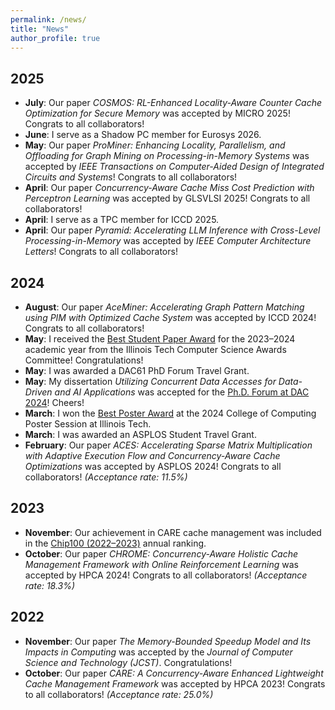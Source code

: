 ```yaml
---
permalink: /news/
title: "News"
author_profile: true
---
```



## 2025
- **July**: Our paper *COSMOS: RL-Enhanced Locality-Aware Counter Cache Optimization for Secure Memory* was accepted by MICRO 2025! Congrats to all collaborators!
- **June**: I serve as a Shadow PC member for Eurosys 2026.
- **May**: Our paper *ProMiner: Enhancing Locality, Parallelism, and Offloading for Graph Mining on Processing-in-Memory Systems* was accepted by *IEEE Transactions on Computer-Aided Design of Integrated Circuits and Systems*! Congrats to all collaborators!
- **April**: Our paper *Concurrency-Aware Cache Miss Cost Prediction with Perceptron Learning* was accepted by GLSVLSI 2025! Congrats to all collaborators!
- **April**: I serve as a TPC member for ICCD 2025.
- **April**: Our paper *Pyramid: Accelerating LLM Inference with Cross-Level Processing-in-Memory* was accepted by *IEEE Computer Architecture Letters*! Congrats to all collaborators!

## 2024

- **August**: Our paper *AceMiner: Accelerating Graph Pattern Matching using PIM with Optimized Cache System* was accepted by ICCD 2024! Congrats to all collaborators!
- **May**: I received the [Best Student Paper Award](../files/Certificates/certificate_2024_best_student_paper.pdf) for the 2023–2024 academic year from the Illinois Tech Computer Science Awards Committee! Congratulations!
- **May**: I was awarded a DAC61 PhD Forum Travel Grant.
- **May**: My dissertation *Utilizing Concurrent Data Accesses for Data-Driven and AI Applications* was accepted for the [Ph.D. Forum at DAC 2024](https://www.dac.com/Attend/Students-Scholarships/PhD-Forum)! Cheers!
- **March**: I won the [Best Poster Award](../files/Certificates/certificate_2024_college_of_computing_poster.pdf) at the 2024 College of Computing Poster Session at Illinois Tech.
- **March**: I was awarded an ASPLOS Student Travel Grant.
- **February**: Our paper *ACES: Accelerating Sparse Matrix Multiplication with Adaptive Execution Flow and Concurrency-Aware Cache Optimizations* was accepted by ASPLOS 2024! Congrats to all collaborators! *(Acceptance rate: 11.5%)*

## 2023

- **November**: Our achievement in CARE cache management was included in the [Chip100 (2022–2023)](https://www.benchcouncil.org/evaluation/chips/annual.html) annual ranking.
- **October**: Our paper *CHROME: Concurrency-Aware Holistic Cache Management Framework with Online Reinforcement Learning* was accepted by HPCA 2024! Congrats to all collaborators! *(Acceptance rate: 18.3%)*

## 2022

- **November**: Our paper *The Memory-Bounded Speedup Model and Its Impacts in Computing* was accepted by the *Journal of Computer Science and Technology (JCST)*. Congratulations!
- **October**: Our paper *CARE: A Concurrency-Aware Enhanced Lightweight Cache Management Framework* was accepted by HPCA 2023! Congrats to all collaborators! *(Acceptance rate: 25.0%)*
